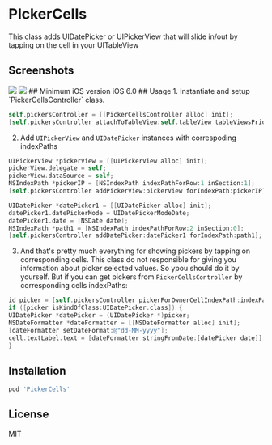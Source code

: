 # PIckerCells
This class adds UIDatePicker or UIPickerView that will slide in/out by tapping on the cell in your UITableView
## Screenshots
<img src=http://i.imgur.com/Z8vbhNFl.png>
<img src=http://i.imgur.com/WfgTUtel.png>
## Minimum iOS version
iOS 6.0
## Usage
1. Instantiate and setup `PickerCellsController` class.

```objective-c
self.pickersController = [[PickerCellsController alloc] init];
[self.pickersController attachToTableView:self.tableView tableViewsPriorDelegate:self withDelegate:self];
```
2. Add `UIPickerView` and `UIDatePicker` instances with correspoding indexPaths

```objective-c
UIPickerView *pickerView = [[UIPickerView alloc] init];
pickerView.delegate = self;
pickerView.dataSource = self;
NSIndexPath *pickerIP = [NSIndexPath indexPathForRow:1 inSection:1];
[self.pickersController addPickerView:pickerView forIndexPath:pickerIP];

UIDatePicker *datePicker1 = [[UIDatePicker alloc] init];
datePicker1.datePickerMode = UIDatePickerModeDate;
datePicker1.date = [NSDate date];
NSIndexPath *path1 = [NSIndexPath indexPathForRow:2 inSection:0];
[self.pickersController addDatePicker:datePicker1 forIndexPath:path1];
``` 

3. And that's pretty much everything for showing pickers by tapping on corresponding cells. This class do not responsible for giving you information about picker selected values. So ypou should do it by yourself. But if you can get pickers from `PickerCellsController` by corresponding cells indexPaths:

```objective-c
id picker = [self.pickersController pickerForOwnerCellIndexPath:indexPath];
if ([picker isKindOfClass:UIDatePicker.class]) {
UIDatePicker *datePicker = (UIDatePicker *)picker;
NSDateFormatter *dateFormatter = [[NSDateFormatter alloc] init];
[dateFormatter setDateFormat:@"dd-MM-yyyy"];
cell.textLabel.text = [dateFormatter stringFromDate:[datePicker date]];
}
```
## Installation

```sh
pod 'PickerCells'
```

## License
MIT